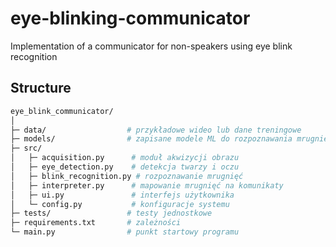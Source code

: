 # eye-blinking-communicator
Implementation of a communicator for non-speakers using eye blink recognition

## Structure
```bash
eye_blink_communicator/
│
├─ data/                  # przykładowe wideo lub dane treningowe
├─ models/                # zapisane modele ML do rozpoznawania mrugnięć
├─ src/
│   ├─ acquisition.py      # moduł akwizycji obrazu
│   ├─ eye_detection.py    # detekcja twarzy i oczu
│   ├─ blink_recognition.py # rozpoznawanie mrugnięć
│   ├─ interpreter.py      # mapowanie mrugnięć na komunikaty
│   ├─ ui.py               # interfejs użytkownika
│   └─ config.py           # konfiguracje systemu
├─ tests/                 # testy jednostkowe
├─ requirements.txt       # zależności
└─ main.py                # punkt startowy programu
```
